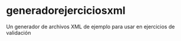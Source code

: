 # generadorejerciciosxml
Un generador de archivos XML de ejemplo para usar en ejercicios de validación
